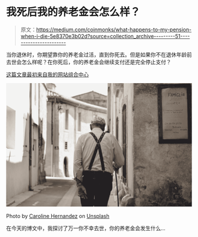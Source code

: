 # 我死后我的养老金会怎么样？

> 原文：<https://medium.com/coinmonks/what-happens-to-my-pension-when-i-die-5e8370e3b02d?source=collection_archive---------51----------------------->

当你退休时，你期望靠你的养老金过活，直到你死去。但是如果你不在退休年龄前去世会怎么样呢？在你死后，你的养老金会继续支付还是完全停止支付？

[这篇文章最初来自我的网站组合中心](http://www.portfolio-hub.co.uk/)

![](img/f105b2e203fe95717c0ee52977d87273.png)

Photo by [Caroline Hernandez](https://unsplash.com/@carolinehdz?utm_source=medium&utm_medium=referral) on [Unsplash](https://unsplash.com?utm_source=medium&utm_medium=referral)

在今天的博文中，我探讨了万一你不幸去世，你的养老金会发生什么…